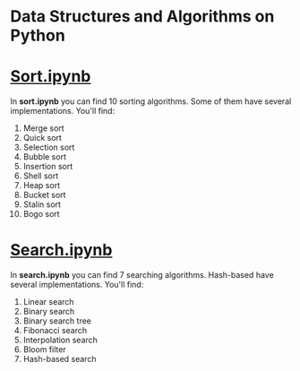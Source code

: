 # Data Structures and Algorithms on Python

# [Sort.ipynb](https://github.com/Tomas542/DSaA/blob/8c056a6539c2e98884e075d698f008ff286d9a25/sort.ipynb)
In <b>sort.ipynb</b> you can find 10 sorting algorithms. Some of them have several implementations. You'll find:
1. Merge sort
2. Quick sort
3. Selection sort
4. Bubble sort
5. Insertion sort
6. Shell sort
7. Heap sort
8. Bucket sort
9. Stalin sort
10. Bogo sort

# [Search.ipynb](https://github.com/Tomas542/DSaA/blob/8c056a6539c2e98884e075d698f008ff286d9a25/search.ipynb)
In <b>search.ipynb</b> you can find 7 searching algorithms. Hash-based have several implementations. You'll find:
1. Linear search
2. Binary search
3. Binary search tree
4. Fibonacci search
5. Interpolation search
6. Bloom filter
7. Hash-based search